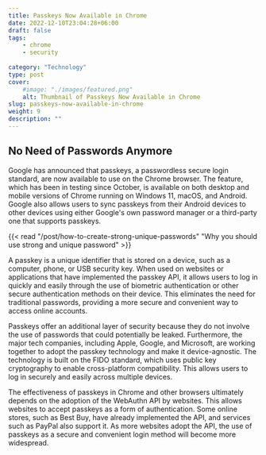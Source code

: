 ```yaml
---
title: Passkeys Now Available in Chrome
date: 2022-12-10T23:04:28+06:00
draft: false
tags: 
    - chrome
    - security
  
category: "Technology"
type: post
cover:
    #image: "./images/featured.png"
    alt: Thumbnail of Passkeys Now Available in Chrome
slug: passkeys-now-available-in-chrome
weight: 9
description: ""
---
```


## No Need of Passwords Anymore

Google has announced that passkeys, a passwordless secure login standard, are now available to use on the Chrome browser. The feature, which has been in testing since October, is available on both desktop and mobile versions of Chrome running on Windows 11, macOS, and Android. Google also allows users to sync passkeys from their Android devices to other devices using either Google's own password manager or a third-party one that supports passkeys.

{{< read "/post/how-to-create-strong-unique-passwords" "Why you should use strong and unique password" >}}


A passkey is a unique identifier that is stored on a device, such as a computer, phone, or USB security key. When used on websites or applications that have implemented the passkey API, it allows users to log in quickly and easily through the use of biometric authentication or other secure authentication methods on their device. This eliminates the need for traditional passwords, providing a more secure and convenient way to access online accounts.

Passkeys offer an additional layer of security because they do not involve the use of passwords that could potentially be leaked. Furthermore, the major tech companies, including Apple, Google, and Microsoft, are working together to adopt the passkey technology and make it device-agnostic. The technology is built on the FIDO standard, which uses public key cryptography to enable cross-platform compatibility. This allows users to log in securely and easily across multiple devices.

The effectiveness of passkeys in Chrome and other browsers ultimately depends on the adoption of the WebAuthn API by websites. This allows websites to accept passkeys as a form of authentication. Some online stores, such as Best Buy, have already implemented the API, and services such as PayPal also support it. As more websites adopt the API, the use of passkeys as a secure and convenient login method will become more widespread.